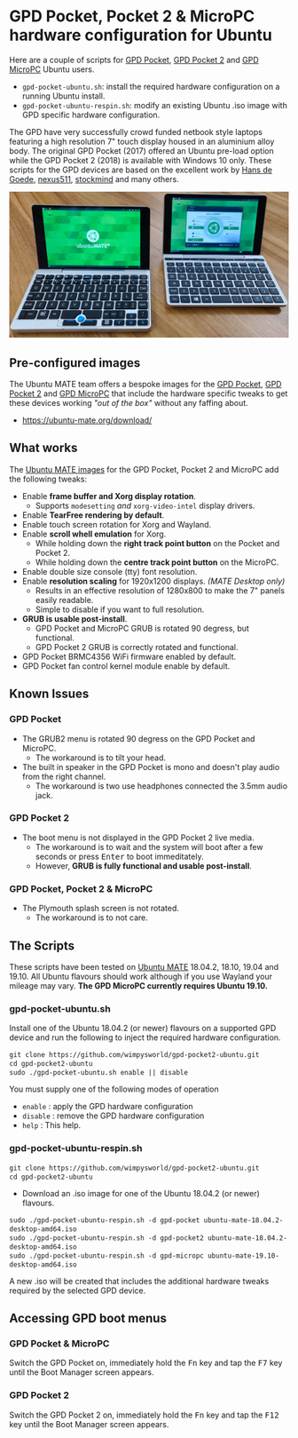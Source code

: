 # GPD Pocket, Pocket 2 & MicroPC hardware configuration for Ubuntu

Here are a couple of scripts for [GPD Pocket](https://gpd.hk/gpdpocket),
[GPD Pocket 2](https://gpd.hk/gpdpocket2) and [GPD MicroPC](https://gpd.hk/gpdmicropc) Ubuntu users.

  * `gpd-pocket-ubuntu.sh`: install the required hardware configuration on a running Ubuntu install.
  * `gpd-pocket-ubuntu-respin.sh`: modify an existing Ubuntu .iso image with GPD specific hardware configuration.

The GPD have very successfully crowd funded netbook style laptops 
featuring a high resolution 7" touch display housed in an aluminium alloy 
body. The original GPD Pocket (2017) offered an Ubuntu pre-load option while 
the GPD Pocket 2 (2018) is available with Windows 10 only. These scripts for
the GPD devices are based on the excellent work by
[Hans de Goede](https://hansdegoede.livejournal.com/),
[nexus511](https://apt.nexus511.net/), 
[stockmind](https://github.com/stockmind/gpd-pocket-ubuntu-respin) and many 
others.

![GPD Pockets](gpd-pockets.jpg "The GPD Pocket & GPD Pocket 2 running Ubuntu MATE 18.10")

## Pre-configured images

The Ubuntu MATE team offers a bespoke images for the
[GPD Pocket](https://gpd.hk/gpdpocket), [GPD Pocket 2](https://gpd.hk/gpdpocket2)
and [GPD MicroPC](https://gpd.hk/gpdmicropc)
that include the hardware specific tweaks to get these devices working
*"out of the box"* without any faffing about.

  * <https://ubuntu-mate.org/download/>

## What works

The [Ubuntu MATE images](https://ubuntu-mate.org/gpd-pocket) for the GPD
Pocket, Pocket 2 and MicroPC add the following tweaks:

  * Enable **frame buffer and Xorg display rotation**.
    * Supports `modesetting` *and* `xorg-video-intel` display drivers.
  * Enable **TearFree rendering by default**.
  * Enable touch screen rotation for Xorg and Wayland.  
  * Enable **scroll whell emulation** for Xorg.
    * While holding down the **right track point button** on the Pocket and Pocket 2.
    * While holding down the **centre track point button** on the MicroPC.
  * Enable double size console (tty) font resolution.
  * Enable **resolution scaling** for 1920x1200 displays. *(MATE Desktop only)*
    * Results in an effective resolution of 1280x800 to make the 7" panels easily readable.
    * Simple to disable if you want to full resolution.
  * **GRUB is usable post-install**.
    * GPD Pocket and MicroPC GRUB is rotated 90 degress, but functional.
    * GPD Pocket 2 GRUB is correctly rotated and functional.
  * GPD Pocket BRMC4356 WiFi firmware enabled by default.
  * GPD Pocket fan control kernel module enable by default.

## Known Issues

### GPD Pocket

  * The GRUB2 menu is rotated 90 degress on the GPD Pocket and MicroPC.
    * The workaround is to tilt your head.
  * The built in speaker in the GPD Pocket is mono and doesn't play audio from the right channel.
    * The workaround is two use headphones connected the 3.5mm audio jack.

### GPD Pocket 2

  * The boot menu is not displayed in the GPD Pocket 2 live media.
    * The workaround is to wait and the system will boot after a few seconds or press <kbd>Enter</kbd> to boot immeditately.
    * However, **GRUB is fully functional and usable post-install**.

### GPD Pocket, Pocket 2 & MicroPC

  * The Plymouth splash screen is not rotated.
    * The workaround is to not care.

## The Scripts

These scripts have been tested on [Ubuntu MATE](https://ubuntu-mate.org) 18.04.2,
18.10, 19.04 and 19.10. All Ubuntu flavours should work although if you use Wayland
your mileage may vary. **The GPD MicroPC currently requires Ubuntu 19.10.**

### gpd-pocket-ubuntu.sh

Install one of the Ubuntu 18.04.2 (or newer) flavours on a supported GPD
device and run the following to inject the required hardware configuration.

```
git clone https://github.com/wimpysworld/gpd-pocket2-ubuntu.git
cd gpd-pocket2-ubuntu
sudo ./gpd-pocket-ubuntu.sh enable || disable
```

You must supply one of the following modes of operation

  * `enable`  : apply the GPD hardware configuration
  * `disable` : remove the GPD hardware configuration
  * `help`    : This help.

### gpd-pocket-ubuntu-respin.sh

```
git clone https://github.com/wimpysworld/gpd-pocket2-ubuntu.git
cd gpd-pocket2-ubuntu
```

  * Download an .iso image for one of the Ubuntu 18.04.2 (or newer) flavours.

```
sudo ./gpd-pocket-ubuntu-respin.sh -d gpd-pocket ubuntu-mate-18.04.2-desktop-amd64.iso
sudo ./gpd-pocket-ubuntu-respin.sh -d gpd-pocket2 ubuntu-mate-18.04.2-desktop-amd64.iso
sudo ./gpd-pocket-ubuntu-respin.sh -d gpd-micropc ubuntu-mate-19.10-desktop-amd64.iso
```

A new .iso will be created that includes the additional hardware tweaks
required by the selected GPD device.

## Accessing GPD boot menus

### GPD Pocket & MicroPC

Switch the GPD Pocket on, immediately hold the <kbd>Fn</kbd> key and tap the <kbd>F7</kbd> key until the Boot Manager screen appears.

### GPD Pocket 2

Switch the GPD Pocket 2 on, immediately hold the <kbd>Fn</kbd> key and tap the <kbd>F12</kbd> key until the Boot Manager screen appears.